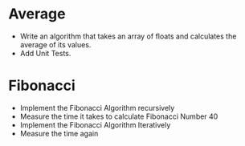# Average
- Write an algorithm that takes an array of floats and calculates the average of its values.
- Add Unit Tests.

# Fibonacci
- Implement the Fibonacci Algorithm recursively
- Measure the time it takes to calculate Fibonacci Number 40
- Implement the Fibonacci Algorithm Iteratively
- Measure the time again